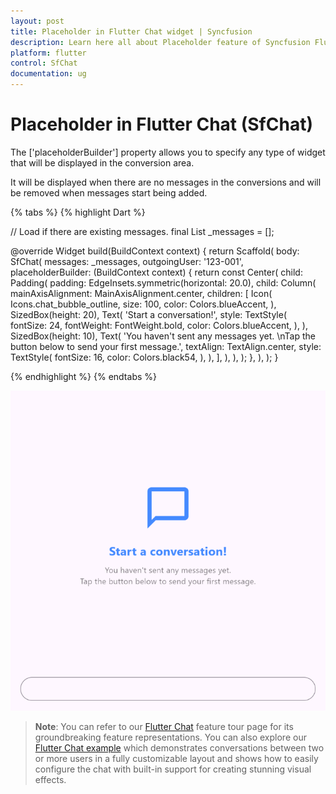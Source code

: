 ```yaml
---
layout: post
title: Placeholder in Flutter Chat widget | Syncfusion
description: Learn here all about Placeholder feature of Syncfusion Flutter Chat (SfChat) widget, including its properties and more.
platform: flutter
control: SfChat
documentation: ug
---
```


# Placeholder in Flutter Chat (SfChat)

The ['placeholderBuilder'] property allows you to specify any type of widget that will be displayed in the conversion area.

It will be displayed when there are no messages in the conversions and will be removed when messages start being added.

{% tabs %}
{% highlight Dart %}

  // Load if there are existing messages.
  final List<ChatMessage> _messages = <ChatMessage>[];

  @override
  Widget build(BuildContext context) {
    return Scaffold(
      body: SfChat(
        messages: _messages,
        outgoingUser: '123-001',
        placeholderBuilder: (BuildContext context) {
          return const Center(
            child: Padding(
              padding: EdgeInsets.symmetric(horizontal: 20.0),
              child: Column(
                mainAxisAlignment: MainAxisAlignment.center,
                children: [
                  Icon(
                    Icons.chat_bubble_outline,
                    size: 100,
                    color: Colors.blueAccent,
                  ),
                  SizedBox(height: 20),
                  Text(
                    'Start a conversation!',
                    style: TextStyle(
                      fontSize: 24,
                      fontWeight: FontWeight.bold,
                      color: Colors.blueAccent,
                    ),
                  ),
                  SizedBox(height: 10),
                  Text(
                    'You haven\'t sent any messages yet. \nTap the button below to send your first message.',
                    textAlign: TextAlign.center,
                    style: TextStyle(
                      fontSize: 16,
                      color: Colors.black54,
                    ),
                  ),
                ],
              ),
            ),
          );
        },
      ),
    );
  }

{% endhighlight %}
{% endtabs %}

![Chat composer support](images/placeholder/placeholder-chat.png)

>**Note**: You can refer to our [Flutter Chat](https://www.syncfusion.com/flutter-widgets/flutter-chat) feature tour page for its groundbreaking feature representations. You can also explore our [Flutter Chat example](https://flutter.syncfusion.com/#/chat) which demonstrates conversations between two or more users in a fully customizable layout and shows how to easily configure the chat with built-in support for creating stunning visual effects.